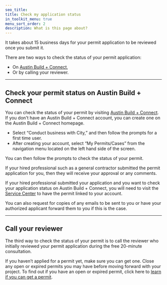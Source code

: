 ```yaml
---
seo_title:
title: Check my application status
in_toolkit_menu: true
menu_sort_order: 2
description: What is this page about?
---
```



It takes about 15 business days for your permit application to be reviewed once you submit it.

There are two ways to check the status of your permit application:

* On [Austin Build + Connect](https://abc.austintexas.gov/web/permit/index),
* Or by calling your reviewer.

---

## Check your permit status on Austin Build + Connect

You can check the status of your permit by visiting [Austin Build + Connect](https://abc.austintexas.gov/web/permit/index). If you don't have an Austin Build + Connect account, you can create one on the Austin Build + Connect homepage.

* Select “Conduct business with City,” and then follow the prompts for a first time user.
* After creating your account, select “My Permits/Cases” from the navigation menu located on the left hand side of the screen.

You can then follow the prompts to check the status of your permit.

If your hired professional such as a general contractor submitted the permit application for you, then they will receive your approval or any comments.

If your hired professional submitted your application and you want to check your application status on Austin Build + Connect, you will need to visit the [Service Center](/resources/contact/#service-center) to have the permit linked to your account.&nbsp;

You can also request for copies of any emails to be sent to you or have your authorized applicant forward them to you if this is the case.

---

## Call your reviewer

The third way to check the status of your permit is to call the reviewer who initially reviewed your permit application during the free 20-minute consultation.&nbsp;&nbsp;

If you haven’t applied for a permit yet, make sure you can get one. Close any open or expired permits you may have before moving forward with your project. To find out if you have an open or expired permit, click here to [learn if you can get a permit](/residential-toolkit/can-i-get-a-permit/).